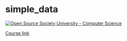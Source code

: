 # simple_data
[![Open Source Society University - Computer Science](https://img.shields.io/badge/OSSU-computer--science-blue.svg)](https://github.com/ossu/computer-science)

[Course link](https://www.edx.org/course/how-to-code-simple-data)
